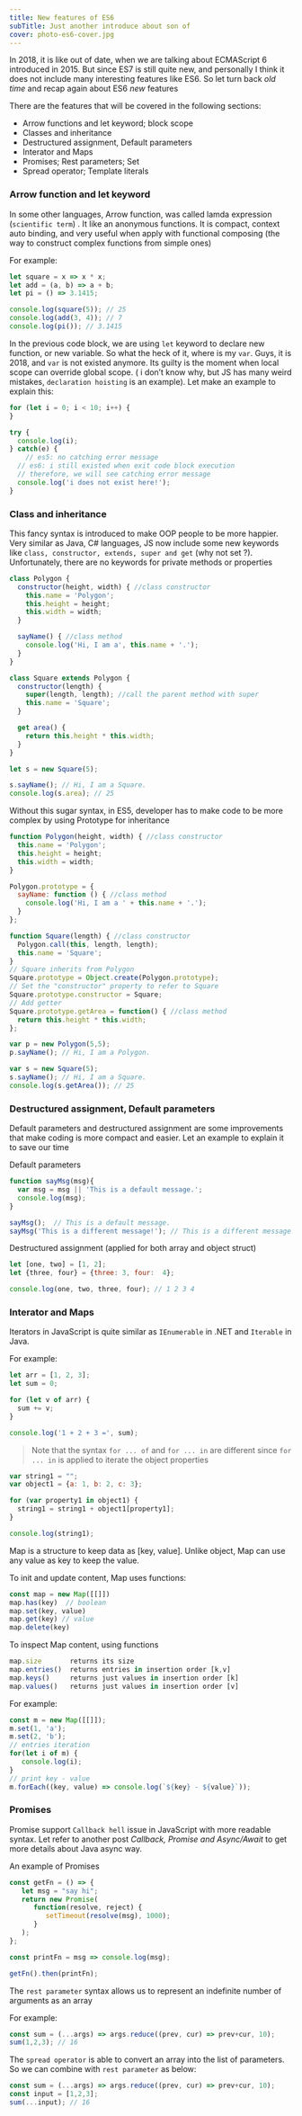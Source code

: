 ```yaml
---
title: New features of ES6
subTitle: Just another introduce about son of
cover: photo-es6-cover.jpg
---
```


In 2018, it is like out of date, when we are talking about ECMAScript 6 introduced in 2015. But since ES7 is still quite new, and personally I think it does not include many interesting features like ES6. So let turn back *old time* and recap again about ES6 *new*  features

There are the features that will be covered in the following sections:

* Arrow functions and let keyword; block scope
* Classes and inheritance
* Destructured assignment, Default parameters
* Interator and Maps
* Promises; Rest parameters; Set
* Spread operator; Template literals

### Arrow function and let keyword

In some other languages, Arrow function, was called lamda expression  (`scientific term`) . It like an anonymous functions. It is compact, context auto binding, and very useful when apply with functional composing (the way to construct complex functions from simple ones)

For example:

```js
let square = x => x * x;
let add = (a, b) => a + b;
let pi = () => 3.1415;

console.log(square(5)); // 25
console.log(add(3, 4)); // 7
console.log(pi()); // 3.1415
```

In the previous code block, we are using `let` keyword to declare new function, or new variable. So what the heck of it, where is my `var`. Guys, it is 2018, and `var` is not existed anymore. Its guilty is the moment when local scope can override global scope. ( i don’t know why, but JS has many weird mistakes,  `declaration hoisting` is an example). Let make an example to explain this:

```js
for (let i = 0; i < 10; i++) {
}

try {
  console.log(i);
} catch(e) {
	// es5: no catching error message
  // es6: i still existed when exit code block execution
  // therefore, we will see catching error message
  console.log('i does not exist here!');
}
```

### Class and inheritance

This fancy syntax is introduced to make OOP people to be more happier. Very similar as Java, C# languages, JS now include some new keywords like `class, constructor, extends, super and get` (why not set ?). Unfortunately, there are no keywords for private methods or properties

```js
class Polygon {
  constructor(height, width) { //class constructor
    this.name = 'Polygon';
    this.height = height;
    this.width = width;
  }

  sayName() { //class method
    console.log('Hi, I am a', this.name + '.');
  }
}

class Square extends Polygon {
  constructor(length) {
    super(length, length); //call the parent method with super
    this.name = 'Square';
  }

  get area() { 
    return this.height * this.width;
  }
}

let s = new Square(5);

s.sayName(); // Hi, I am a Square.
console.log(s.area); // 25
```

Without this sugar syntax, in ES5, developer has to make code to be more complex by using Prototype for inheritance

```js
function Polygon(height, width) { //class constructor
  this.name = 'Polygon';
  this.height = height;
  this.width = width;
}

Polygon.prototype = {
  sayName: function () { //class method
    console.log('Hi, I am a ' + this.name + '.');
  }
};

function Square(length) { //class constructor
  Polygon.call(this, length, length);
  this.name = 'Square';
}
// Square inherits from Polygon
Square.prototype = Object.create(Polygon.prototype);
// Set the "constructor" property to refer to Square
Square.prototype.constructor = Square;
// Add getter
Square.prototype.getArea = function() { //class method
  return this.height * this.width;
};

var p = new Polygon(5,5);
p.sayName(); // Hi, I am a Polygon.

var s = new Square(5);
s.sayName(); // Hi, I am a Square.
console.log(s.getArea()); // 25
```

### Destructured assignment, Default parameters

Default parameters and destructured assignment are some improvements that make coding is more compact and easier. Let an example to explain it to save our time

Default parameters

```js
function sayMsg(msg){
  var msg = msg || 'This is a default message.';
  console.log(msg);
}

sayMsg();  // This is a default message.
sayMsg('This is a different message!'); // This is a different message!
```

Destructured assignment (applied for both array and object struct)

```js
let [one, two] = [1, 2];
let {three, four} = {three: 3, four:  4};

console.log(one, two, three, four); // 1 2 3 4
```

### Interator and Maps

Iterators in JavaScript is quite similar as `IEnumerable` in .NET and `Iterable` in Java.

For example:

```js
let arr = [1, 2, 3];
let sum = 0;

for (let v of arr) {
  sum += v;
}

console.log('1 + 2 + 3 =', sum);
```

> Note that the syntax `for ... of` and `for ... in` are different since `for ... in` is applied to iterate the object properties

```js
var string1 = "";
var object1 = {a: 1, b: 2, c: 3};

for (var property1 in object1) {
  string1 = string1 + object1[property1];
}

console.log(string1);
```

Map is a structure to keep data as [key, value]. Unlike object, Map can use any value as key to keep the value.

To init and update content, Map uses functions:

```js
const map = new Map([[]])
map.has(key)  // boolean
map.set(key, value)
map.get(key) // value
map.delete(key)
```

To inspect Map content, using functions

```js
map.size       returns its size
map.entries()  returns entries in insertion order [k,v]
map.keys()     returns just values in insertion order [k]
map.values()   returns just values in insertion order [v]
```

For example:

```js
const m = new Map([[]]);
m.set(1, 'a');
m.set(2, 'b');
// entries iteration
for(let i of m) {
   console.log(i);
}
// print key - value
m.forEach((key, value) => console.log(`${key} - ${value}`));
```

### Promises

Promise support `Callback hell` issue in JavaScript with more readable syntax.
Let refer to another post *Callback, Promise and Async/Await* to get more details about Java async way.

An example of Promises

```js
const getFn = () => {
   let msg = "say hi";
   return new Promise(
      function(resolve, reject) {
         setTimeout(resolve(msg), 1000);
      }
   );
};

const printFn = msg => console.log(msg);

getFn().then(printFn);
```

The `rest parameter` syntax allows us to represent an indefinite number of arguments as an array

For example:

```js
const sum = (...args) => args.reduce((prev, cur) => prev+cur, 10);
sum(1,2,3); // 16
```

The `spread operator` is able to convert an array into the list of parameters. So we can combine with `rest parameter` as below:

```js
const sum = (...args) => args.reduce((prev, cur) => prev+cur, 10);
const input = [1,2,3];
sum(...input); // 16
```

